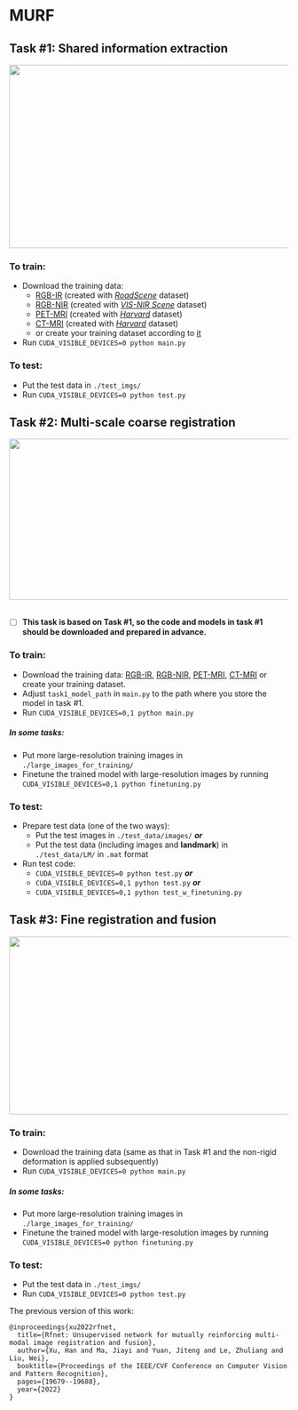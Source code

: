 # MURF

## **Task #1: Shared information extraction**
<div align=center><img src="https://github.com/hanna-xu/others/blob/master/images/MURF_task1_show.png" width="950" height="330"/></div>

### To train:
* Download the training data:
   * [RGB-IR](https://pan.baidu.com/s/1MPSmWuOhKr2KQxD8aj5gHA?pwd=e9gf) (created with [*RoadScene*](https://github.com/hanna-xu/RoadScene) dataset)
   * [RGB-NIR](https://pan.baidu.com/s/1oakDnUKCtT0MaxjP-6Q0jA?pwd=epov) (created with [*VIS-NIR Scene*](http://matthewalunbrown.com/nirscene/nirscene.html) dataset)
   * [PET-MRI](https://pan.baidu.com/s/1BgX7lFbtZ4cunR7P160cnA?pwd=hu06) (created with [*Harvard*](http://www.med.harvard.edu/AANLIB/home.html) dataset) 
   * [CT-MRI](https://pan.baidu.com/s/1WtVS8qO83tB8coy5TvJE8Q?pwd=rphq) (created with [*Harvard*](http://www.med.harvard.edu/AANLIB/home.html) dataset) 
   * or create your training dataset according to [it](https://github.com/hanna-xu/utils)<br>
* Run ```CUDA_VISIBLE_DEVICES=0 python main.py```
### To test:
* Put the test data in `./test_imgs/`<br>
* Run ```CUDA_VISIBLE_DEVICES=0 python test.py```<br>

## Task #2: Multi-scale coarse registration
<div align=center><img src="https://github.com/hanna-xu/others/blob/master/images/MCRM_show.png" width="950" height="290"/></div>
<br>

- [ ] **This task is based on Task #1, so the code and models in task #1 should be downloaded and prepared in advance.**

### To train:
* Download the training data: [RGB-IR](https://pan.baidu.com/s/11-vMvbzLyR1FxnIi0jxGWg?pwd=8sih), [RGB-NIR](https://pan.baidu.com/s/1P24HU1vDbDxcDZmM8b_ruA?pwd=ry6r), [PET-MRI](https://pan.baidu.com/s/1ZlQCiDfnL36qqgq2p7XxoA?pwd=th6o), [CT-MRI](https://pan.baidu.com/s/1pYrf_GzGujFF-xW4QVA6xg?pwd=ik0k) or create your training dataset.
* Adjust `task1_model_path` in `main.py` to the path where you store the model in task #1.
* Run ```CUDA_VISIBLE_DEVICES=0,1 python main.py``` <br>
##### In some tasks:
* Put more large-resolution training images in `./large_images_for_training/`
* Finetune the trained model with large-resolution images by running ```CUDA_VISIBLE_DEVICES=0,1 python finetuning.py```
### To test:
* Prepare test data (one of the two ways):
    * Put the test images in `./test_data/images/` ***or*** 
    * Put the test data (including images and **landmark**) in `./test_data/LM/` in `.mat` format <br> 
* Run test code:
  * ```CUDA_VISIBLE_DEVICES=0 python test.py``` ***or*** 
  * ```CUDA_VISIBLE_DEVICES=0,1 python test.py``` ***or*** 
  * ```CUDA_VISIBLE_DEVICES=0,1 python test_w_finetuning.py``` 

## Task #3: Fine registration and fusion
<div align=center><img src="https://github.com/hanna-xu/others/blob/master/images/F2M_show.png" width="600" height="320"/></div>

### To train:
* Download the training data (same as that in Task #1 and the non-rigid deformation is applied subsequently)
* Run ```CUDA_VISIBLE_DEVICES=0 python main.py```
##### In some tasks:
* Put more large-resolution training images in `./large_images_for_training/`
* Finetune the trained model with large-resolution images by running ```CUDA_VISIBLE_DEVICES=0 python finetuning.py```
### To test:
* Put the test data in `./test_imgs/`<br>
* Run ```CUDA_VISIBLE_DEVICES=0 python test.py```<br>

The previous version of this work:
```
@inproceedings{xu2022rfnet,
  title={Rfnet: Unsupervised network for mutually reinforcing multi-modal image registration and fusion},
  author={Xu, Han and Ma, Jiayi and Yuan, Jiteng and Le, Zhuliang and Liu, Wei},
  booktitle={Proceedings of the IEEE/CVF Conference on Computer Vision and Pattern Recognition},
  pages={19679--19688},
  year={2022}
}
```
